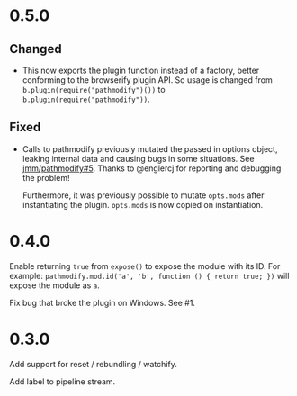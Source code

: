 # 0.5.0

## Changed
* This now exports the plugin function instead of a factory, better conforming to the browserify plugin API. So usage is changed from `b.plugin(require("pathmodify")())` to `b.plugin(require("pathmodify"))`.

## Fixed
* Calls to pathmodify previously mutated the passed in options object, leaking internal data and causing bugs in some situations. See [jmm/pathmodify#5](https://github.com/jmm/pathmodify/issues/5). Thanks to @englercj for reporting and debugging the problem!

  Furthermore, it was previously possible to mutate `opts.mods` after instantiating the plugin. `opts.mods` is now copied on instantiation.

# 0.4.0
Enable returning `true` from `expose()` to expose the module with its ID. For example: `pathmodify.mod.id('a', 'b', function () { return true; })` will expose the module as `a`.

Fix bug that broke the plugin on Windows. See #1.

# 0.3.0
Add support for reset / rebundling / watchify.

Add label to pipeline stream.
